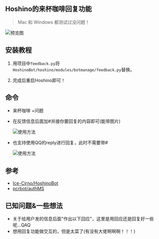 ## Hoshino的来杯咖啡回复功能

> Mac 和 Windows 都测试过没问题！
>

![预览图](https://user-images.githubusercontent.com/25716090/190124786-913a51c3-b218-4421-8114-aa681c26254b.png)



## 安装教程

1. 用项目中`feedback.py`将`HoshinoBot/hoshino/modules/botmanage/feedback.py`替换。

4. 完成后重启Hoshino即可！

   

## 命令

- 来杯咖啡 +问题

- 在反馈信息后面加#并接你要回复的内容即可(能带图片)

  ![使用方法](https://user-images.githubusercontent.com/25716090/190124916-e1e9419a-6de8-45d5-a3c5-665a7b19de0b.png)
  
- 也支持使用QQ的reply进行回复，此时不需要带#
   
  ![使用方法](https://user-images.githubusercontent.com/25716090/190539637-c0704923-2ec6-4b2d-82fe-7cbdcb21378c.png)


## 参考

- [Ice-Cirno/HoshinoBot](https://github.com/Ice-Cirno/HoshinoBot)
- [pcrbot/authMS](https://github.com/pcrbot/authMS)



## 已知问题&一些想法

- 关于给用户发的信息后面"作出以下回应"，这里是用回应还是回复好一些呢...QAQ
- 想用回复功能做交互的，但是太菜了(有没有大佬啊啊啊！！！)
